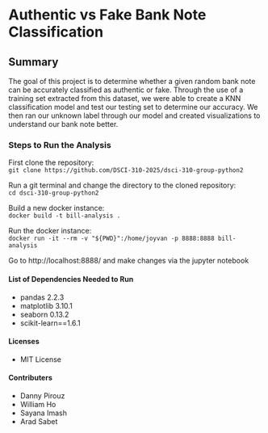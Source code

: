 # Authentic vs Fake Bank Note Classification

## Summary

The goal of this project is to determine whether a given random bank note can be accurately classified as authentic or fake. Through the use of a training set extracted from this dataset, we were able to create a KNN classification model and test our testing set to determine our accuracy. We then ran our unknown label through our model and created visualizations to understand our bank note better.

### Steps to Run the Analysis

First clone the repository: <br>
`git clone https://github.com/DSCI-310-2025/dsci-310-group-python2`

Run a git terminal and change the directory to the cloned repository: <br>
`cd dsci-310-group-python2`

Build a new docker instance: <br>
`docker build -t bill-analysis .`

Run the docker instance: <br>
`docker run -it --rm -v "${PWD}":/home/joyvan -p 8888:8888 bill-analysis`

Go to http://localhost:8888/ and make changes via the jupyter notebook

#### List of Dependencies Needed to Run

- pandas 2.2.3
- matplotlib 3.10.1
- seaborn 0.13.2
- scikit-learn==1.6.1

#### Licenses

- MIT License

#### Contributers

- Danny Pirouz
- William Ho
- Sayana Imash
- Arad Sabet